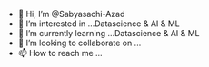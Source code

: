 - 👋 Hi, I’m @Sabyasachi-Azad
- 👀 I’m interested in ...Datascience & AI & ML
- 🌱 I’m currently learning ...Datascience & AI & ML
- 💞️ I’m looking to collaborate on ...
- 📫 How to reach me ...

<!---
Sabyasachi-Azad/Sabyasachi-Azad is a ✨ special ✨ repository because its `README.md` (this file) appears on your GitHub profile.
You can click the Preview link to take a look at your changes.
--->
